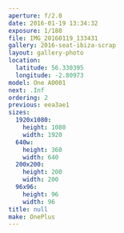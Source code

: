 ```yaml
---
aperture: f/2.0
date: 2016-01-19 13:34:32
exposure: 1/180
file: IMG_20160119_133431
gallery: 2016-seat-ibiza-scrap
layout: gallery-photo
location:
  latitude: 56.330395
  longitude: -2.80973
model: One A0001
next: .Inf
ordering: 2
previous: eea3ae1
sizes:
  1920x1080:
    height: 1080
    width: 1920
  640w:
    height: 360
    width: 640
  200x200:
    height: 200
    width: 200
  96x96:
    height: 96
    width: 96
title: null
make: OnePlus
---
```

